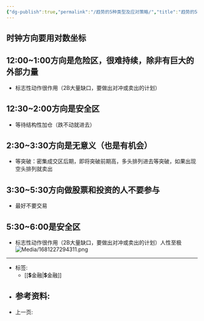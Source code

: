 ```yaml
---
{"dg-publish":true,"permalink":"/趋势的5种类型及应对策略/","title":"趋势的5种类型及应对策略","tags":["📥"]}
---
```



## 时钟方向要用对数坐标

## 12:00~1:00方向是危险区，很难持续，除非有巨大的外部力量
-  标志性动作很作用（2B大量缺口，要做出对冲或卖出的计划）
## 12:30~2:00方向是安全区
- 等待结构性加仓（跌不动就进去）
## 2:30~3:30方向是无意义（也是有机会）
- 等突破：密集成交区后期，即将突破前期高，多头排列进去等突破，如果出现空头排列就卖出
## 3:30~5:30方向做股票和投资的人不要参与
- 最好不要交易
## 5:30~6:00是安全区
- 标志性动作很作用（2B大量缺口，要做出对冲或卖出的计划）人性至极
![Media/1681227294311.png](/img/user/Media/1681227294311.png)
---

- 标签: 
	-  [[💲金融\|💲金融]]
- 参考资料:
	-  
- 上一页:
	
